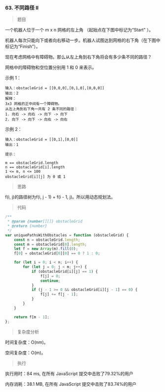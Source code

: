### 63. 不同路径 II

> 题目

一个机器人位于一个 m x n 网格的左上角 （起始点在下图中标记为“Start” ）。

机器人每次只能向下或者向右移动一步。机器人试图达到网格的右下角（在下图中标记为“Finish”）。

现在考虑网格中有障碍物。那么从左上角到右下角将会有多少条不同的路径？

网格中的障碍物和空位置分别用 1 和 0 来表示。

示例 1：
```
输入：obstacleGrid = [[0,0,0],[0,1,0],[0,0,0]]
输出：2
解释：
3x3 网格的正中间有一个障碍物。
从左上角到右下角一共有 2 条不同的路径：
1. 向右 -> 向右 -> 向下 -> 向下
2. 向下 -> 向下 -> 向右 -> 向右
```

示例 2：
```
输入：obstacleGrid = [[0,1],[0,0]]
输出：1

提示：

m == obstacleGrid.length
n == obstacleGrid[i].length
1 <= m, n <= 100
obstacleGrid[i][j] 为 0 或 1
```

> 思路

f(i, j)的路径树为f(i, j - 1) + f(i - 1, j)。所以用动态规划法。

> 代码

```js
/**
 * @param {number[][]} obstacleGrid
 * @return {number}
 */
var uniquePathsWithObstacles = function (obstacleGrid) {
    const n = obstacleGrid.length;
    const m = obstacleGrid[0].length;
    let f = new Array(m).fill(0);
    f[0] = obstacleGrid[0][0] == 0 ? 1 : 0;

    for (let i = 0; i < n; i++) {
        for (let j = 0; j < m; j++) {
            if (obstacleGrid[i][j] == 1) {
                f[j] = 0;
                continue;
            }
            if (j - 1 >= 0 && obstacleGrid[i][j - 1] == 0) {
                f[j] += f[j - 1];
            }
        }
    }

    return f[m - 1];
};
```

> 复杂度分析

时间复杂度：O(nm)。

空间复杂度：O(m)。

> 执行

执行用时：84 ms, 在所有 JavaScript 提交中击败了79.32%的用户

内存消耗：38.1 MB, 在所有 JavaScript 提交中击败了83.74%的用户


